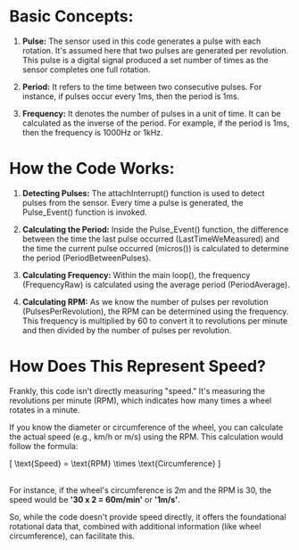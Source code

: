 # Basic Concepts:
1. **Pulse:** The sensor used in this code generates a pulse with each rotation. It's assumed here that two pulses are generated per revolution. This pulse is a digital signal produced a set number of times as the sensor completes one full rotation.  

2. **Period:** It refers to the time between two consecutive pulses. For instance, if pulses occur every 1ms, then the period is 1ms.  

3. **Frequency:** It denotes the number of pulses in a unit of time. It can be calculated as the inverse of the period. For example, if the period is 1ms, then the frequency is 1000Hz or 1kHz.  

# How the Code Works:
1. **Detecting Pulses:** The attachInterrupt() function is used to detect pulses from the sensor. Every time a pulse is generated, the Pulse_Event() function is invoked.  

2. **Calculating the Period:** Inside the Pulse_Event() function, the difference between the time the last pulse occurred (LastTimeWeMeasured) and the time the current pulse occurred (micros()) is calculated to determine the period (PeriodBetweenPulses).  

3. **Calculating Frequency:** Within the main loop(), the frequency (FrequencyRaw) is calculated using the average period (PeriodAverage).  

4. **Calculating RPM:** As we know the number of pulses per revolution (PulsesPerRevolution), the RPM can be determined using the frequency. This frequency is multiplied by 60 to convert it to revolutions per minute and then divided by the number of pulses per revolution.  

# How Does This Represent Speed?
Frankly, this code isn't directly measuring "speed." It's measuring the revolutions per minute (RPM), which indicates how many times a wheel rotates in a minute.  

If you know the diameter or circumference of the wheel, you can calculate the actual speed (e.g., km/h or m/s) using the RPM. This calculation would follow the formula:  

\[ \text{Speed} = \text{RPM} \times \text{Circumference} \]  
<br/>  

For instance, if the wheel's circumference is 2m and the RPM is 30, the speed would be **'30 x 2 = 60m/min'** or **'1m/s'**.  

So, while the code doesn't provide speed directly, it offers the foundational rotational data that, combined with additional information (like wheel circumference), can facilitate this.